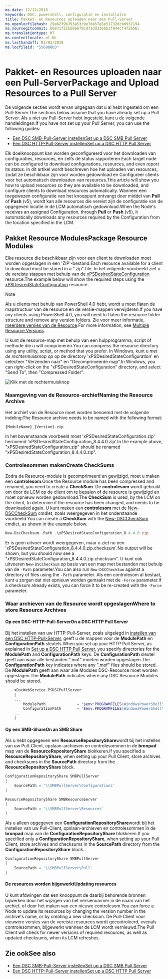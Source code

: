 ```yaml
---
ms.date: 12/12/2018
keywords: DSC, powershell, configuratie en installatie
title: Pakket- en Resources uploaden naar een Pull-Server
ms.openlocfilehash: 29a62f96393a53c9e7da57a5e51732dcb0937194
ms.sourcegitcommit: b6871f21bd666f9cd71dd336bb3f844cf472b56c
ms.translationtype: MT
ms.contentlocale: nl-NL
ms.lasthandoff: 02/03/2019
ms.locfileid: "55688803"
---
```

# <a name="package-and-upload-resources-to-a-pull-server"></a><span data-ttu-id="7a0a2-103">Pakket- en Resources uploaden naar een Pull-Server</span><span class="sxs-lookup"><span data-stu-id="7a0a2-103">Package and Upload Resources to a Pull Server</span></span>

<span data-ttu-id="7a0a2-104">De volgende secties wordt ervan uitgegaan dat u al hebt ingesteld om een Pull-Server.</span><span class="sxs-lookup"><span data-stu-id="7a0a2-104">The sections below assume that you have already set up a Pull Server.</span></span> <span data-ttu-id="7a0a2-105">Als u niet uw Pull-Server hebt ingesteld, kunt u de volgende handleidingen:</span><span class="sxs-lookup"><span data-stu-id="7a0a2-105">If you have not set up your Pull Server, you can use the following guides:</span></span>

- [<span data-ttu-id="7a0a2-106">Een DSC SMB-Pull-Server instellen</span><span class="sxs-lookup"><span data-stu-id="7a0a2-106">Set up a DSC SMB Pull Server</span></span>](pullServerSmb.md)
- [<span data-ttu-id="7a0a2-107">Een DSC HTTP-Pull-Server instellen</span><span class="sxs-lookup"><span data-stu-id="7a0a2-107">Set up a DSC HTTP Pull Server</span></span>](pullServer.md)

<span data-ttu-id="7a0a2-108">Elk doelknooppunt kan worden geconfigureerd voor het downloaden van configuraties, resources, en zelfs de status rapporteren.</span><span class="sxs-lookup"><span data-stu-id="7a0a2-108">Each target node can be configured to download configurations, resources, and even report its status.</span></span> <span data-ttu-id="7a0a2-109">In dit artikel wordt beschreven hoe het uploaden van resources, zodat ze beschikbaar zijn voor worden gedownload en Configureer clients voor het automatisch downloaden van resources.</span><span class="sxs-lookup"><span data-stu-id="7a0a2-109">This article will show you how to upload resources so they are available to be downloaded, and configure clients to download resources automatically.</span></span> <span data-ttu-id="7a0a2-110">Wanneer een toegewezen configuratie van het knooppunt ontvangt door middel van **Pull** of **Push** (v5), wordt kan alle resources die vereist zijn de configuratie van de opgegeven locatie in de LCM automatisch gedownload.</span><span class="sxs-lookup"><span data-stu-id="7a0a2-110">When the Node's receives an assigned Configuration, through **Pull** or **Push** (v5), it automatically downloads any resources required by the Configuration from the location specified in the LCM.</span></span>

## <a name="package-resource-modules"></a><span data-ttu-id="7a0a2-111">Pakket Resource Modules</span><span class="sxs-lookup"><span data-stu-id="7a0a2-111">Package Resource Modules</span></span>

<span data-ttu-id="7a0a2-112">Elke resource die beschikbaar zijn voor een client te downloaden moet worden opgeslagen in een 'ZIP'-bestand.</span><span class="sxs-lookup"><span data-stu-id="7a0a2-112">Each resource available for a client to download must be stored in a ".zip" file.</span></span> <span data-ttu-id="7a0a2-113">In het volgende voorbeeld ziet u de vereiste stappen met behulp van de [xPSDesiredStateConfiguration](https://www.powershellgallery.com/packages/xPSDesiredStateConfiguration/8.4.0.0) resource.</span><span class="sxs-lookup"><span data-stu-id="7a0a2-113">The example below will show the required steps using the [xPSDesiredStateConfiguration](https://www.powershellgallery.com/packages/xPSDesiredStateConfiguration/8.4.0.0) resource.</span></span>

> [!NOTE]
> <span data-ttu-id="7a0a2-114">Als u clients met behulp van PowerShell 4.0 hebt, wordt u moet flaten de mapstructuur van de resource en de versie-mappen verwijderen.</span><span class="sxs-lookup"><span data-stu-id="7a0a2-114">If you have any clients using PowerShell 4.0, you will need to flaten the resource folder structure and remove any version folders.</span></span> <span data-ttu-id="7a0a2-115">Zie voor meer informatie, [meerdere versies van de Resource](../configurations/import-dscresource.md#multiple-resource-versions).</span><span class="sxs-lookup"><span data-stu-id="7a0a2-115">For more information, see [Multiple Resource Versions](../configurations/import-dscresource.md#multiple-resource-versions).</span></span>

<span data-ttu-id="7a0a2-116">U kunt de resource-map met behulp van een hulpprogramma, script of methode die u wilt comprimeren.</span><span class="sxs-lookup"><span data-stu-id="7a0a2-116">You can compress the resource directory using any utility, script, or method that you prefer.</span></span> <span data-ttu-id="7a0a2-117">In Windows, kunt u *met de rechtermuisknop op* op de directory 'xPSDesiredStateConfiguration' en selecteer "Verzenden naar" en "Gecomprimeerde map".</span><span class="sxs-lookup"><span data-stu-id="7a0a2-117">In Windows, you can *right-click* on the "xPSDesiredStateConfiguration" directory, and select "Send To", then "Compressed Folder".</span></span>

![Klik met de rechtermuisknop](../media/right-click.gif)

### <a name="naming-the-resource-archive"></a><span data-ttu-id="7a0a2-119">Naamgeving van de Resource-archief</span><span class="sxs-lookup"><span data-stu-id="7a0a2-119">Naming the Resource Archive</span></span>

<span data-ttu-id="7a0a2-120">Het archief van de Resource moet worden benoemd met de volgende indeling:</span><span class="sxs-lookup"><span data-stu-id="7a0a2-120">The Resource archive needs to be named with the following format:</span></span>

```
{ModuleName}_{Version}.zip
```

<span data-ttu-id="7a0a2-121">In het bovenstaande voorbeeld moet 'xPSDesiredStateConfiguration.zip' hernoemd 'xPSDesiredStateConfiguration_8.4.4.0.zip'.</span><span class="sxs-lookup"><span data-stu-id="7a0a2-121">In the example above, "xPSDesiredStateConfiguration.zip" should be renamed "xPSDesiredStateConfiguration_8.4.4.0.zip".</span></span>

### <a name="create-checksums"></a><span data-ttu-id="7a0a2-122">Controlesommen maken</span><span class="sxs-lookup"><span data-stu-id="7a0a2-122">Create CheckSums</span></span>

<span data-ttu-id="7a0a2-123">Zodra de Resource-module is gecomprimeerd en gewijzigd, moet u maken een **controlesom**.</span><span class="sxs-lookup"><span data-stu-id="7a0a2-123">Once the Resource module has been compressed and renamed, you need to create a **CheckSum**.</span></span>  <span data-ttu-id="7a0a2-124">De **controlesom** wordt gebruikt om door de LCM op de client om te bepalen of de resource is gewijzigd en moet opnieuw worden gedownload.</span><span class="sxs-lookup"><span data-stu-id="7a0a2-124">The **CheckSum** is used, by the LCM on the client, to determine if the resource has been changed, and needs to be downloaded again.</span></span> <span data-ttu-id="7a0a2-125">U kunt maken een **controlesom** met de [New-DSCCheckSum](/powershell/module/PSDesiredStateConfiguration/New-DSCCheckSum) cmdlet, zoals weergegeven in het onderstaande voorbeeld.</span><span class="sxs-lookup"><span data-stu-id="7a0a2-125">You can create a **CheckSum** with the [New-DSCCheckSum](/powershell/module/PSDesiredStateConfiguration/New-DSCCheckSum) cmdlet, as shown in the example below.</span></span>

```powershell
New-DscChecksum -Path .\xPSDesiredStateConfiguration_8.4.4.0.zip
```

<span data-ttu-id="7a0a2-126">Er is geen uitvoer wordt weergegeven, maar u ziet nu een 'xPSDesiredStateConfiguration_8.4.4.0.zip.checksum'.</span><span class="sxs-lookup"><span data-stu-id="7a0a2-126">No output will be shown, but you should now see a "xPSDesiredStateConfiguration_8.4.4.0.zip.checksum".</span></span> <span data-ttu-id="7a0a2-127">U kunt ook uitvoeren `New-DSCCheckSum` op basis van een map met bestanden met behulp van de `-Path` parameter.</span><span class="sxs-lookup"><span data-stu-id="7a0a2-127">You can also run `New-DSCCheckSum` against a directory of files using the `-Path` parameter.</span></span> <span data-ttu-id="7a0a2-128">Als een controlesom al bestaat, kunt u zorgen dat niet opnieuw worden gemaakt met de `-Force` parameter.</span><span class="sxs-lookup"><span data-stu-id="7a0a2-128">If a checksum already exists, you can force it to be re-created with the `-Force` parameter.</span></span>

### <a name="where-to-store-resource-archives"></a><span data-ttu-id="7a0a2-129">Waar archieven van de Resource wordt opgeslagen</span><span class="sxs-lookup"><span data-stu-id="7a0a2-129">Where to store Resource Archives</span></span>

#### <a name="on-a-dsc-http-pull-server"></a><span data-ttu-id="7a0a2-130">Op een DSC-HTTP-Pull-Server</span><span class="sxs-lookup"><span data-stu-id="7a0a2-130">On a DSC HTTP Pull Server</span></span>

<span data-ttu-id="7a0a2-131">Bij het instellen van uw HTTP-Pull-Server, zoals uitgelegd in [instellen van een DSC HTTP-Pull-Server](pullServer.md), geeft u de mappen voor de **ModulePath** en **ConfigurationPath** sleutels.</span><span class="sxs-lookup"><span data-stu-id="7a0a2-131">When you set up your HTTP Pull Server, as explained in [Set up a DSC HTTP Pull Server](pullServer.md), you specify directories for the **ModulePath** and **ConfigurationPath** keys.</span></span> <span data-ttu-id="7a0a2-132">De **ConfigurationPath** sleutel geeft aan waar alle bestanden ".mof" moeten worden opgeslagen.</span><span class="sxs-lookup"><span data-stu-id="7a0a2-132">The **ConfigurationPath** key indicates where any ".mof" files should be stored.</span></span> <span data-ttu-id="7a0a2-133">De **ModulePath** geeft aan waar alle Modules DSC-Resource moet worden opgeslagen.</span><span class="sxs-lookup"><span data-stu-id="7a0a2-133">The **ModulePath** indicates where any DSC Resource Modules should be stored.</span></span>

```powershell
    xDscWebService PSDSCPullServer
    {
    ...
        ModulePath              = "$env:PROGRAMFILES\WindowsPowerShell\DscService\Modules"
        ConfigurationPath       = "$env:PROGRAMFILES\WindowsPowerShell\DscService\Configuration"
    ...
    }

```

#### <a name="on-an-smb-share"></a><span data-ttu-id="7a0a2-134">Op een SMB-Share</span><span class="sxs-lookup"><span data-stu-id="7a0a2-134">On an SMB Share</span></span>

<span data-ttu-id="7a0a2-135">Als u hebt opgegeven een **ResourceRepositoryShare**wordt bij het instellen van uw Pull-Client, opslaan-archieven en controlesommen in de **bronpad** map van de **ResourceRepositoryShare** blokkeren.</span><span class="sxs-lookup"><span data-stu-id="7a0a2-135">If you specified a **ResourceRepositoryShare**, when setting up your Pull Client, store archives and checksums in the **SourcePath** directory from the **ResourceRepositoryShare** block.</span></span>

```powershell
ConfigurationRepositoryShare SMBPullServer
{
    SourcePath = '\\SMBPullServer\Configurations'
}

ResourceRepositoryShare SMBResourceServer
{
    SourcePath = '\\SMBPullServer\Resources'
}
```

<span data-ttu-id="7a0a2-136">Als u alleen opgegeven een **ConfigurationRepositoryShare**wordt bij het instellen van uw Pull-Client, opslaan-archieven en controlesommen in de **bronpad** map van de  **ConfigurationRepositoryShare** blokkeren.</span><span class="sxs-lookup"><span data-stu-id="7a0a2-136">If you specified only a **ConfigurationRepositoryShare**, when setting up your Pull Client, store archives and checksums in the **SourcePath** directory from the **ConfigurationRepositoryShare** block.</span></span>

```powershell
ConfigurationRepositoryShare SMBPullServer
{
    SourcePath = '\\SMBPullServer\Pull'
}
```

#### <a name="updating-resources"></a><span data-ttu-id="7a0a2-137">De resources worden bijgewerkt</span><span class="sxs-lookup"><span data-stu-id="7a0a2-137">Updating resources</span></span>

<span data-ttu-id="7a0a2-138">U kunt afdwingen dat een knooppunt de daarbij behorende bronnen bijwerken door het wijzigen van het versienummer in de naam van het archief, of door het maken van een nieuwe controlesom.</span><span class="sxs-lookup"><span data-stu-id="7a0a2-138">You can force a Node to update its resources by changing the version number in the archive's name, or by creating a new checksum.</span></span> <span data-ttu-id="7a0a2-139">De Pull-Client voor nieuwere versies van de vereiste resources wordt gecontroleerd, evenals controlesommen, bijgewerkt wanneer de LCM wordt vernieuwd.</span><span class="sxs-lookup"><span data-stu-id="7a0a2-139">The Pull Client will check for newer versions of required resources, as well as updated checksums, when its LCM refreshes.</span></span>

## <a name="see-also"></a><span data-ttu-id="7a0a2-140">Zie ook</span><span class="sxs-lookup"><span data-stu-id="7a0a2-140">See also</span></span>

- [<span data-ttu-id="7a0a2-141">Een DSC SMB-Pull-Server instellen</span><span class="sxs-lookup"><span data-stu-id="7a0a2-141">Set up a DSC SMB Pull Server</span></span>](pullServerSmb.md)
- [<span data-ttu-id="7a0a2-142">Een DSC HTTP-Pull-Server instellen</span><span class="sxs-lookup"><span data-stu-id="7a0a2-142">Set up a DSC HTTP Pull Server</span></span>](pullServer.md)
